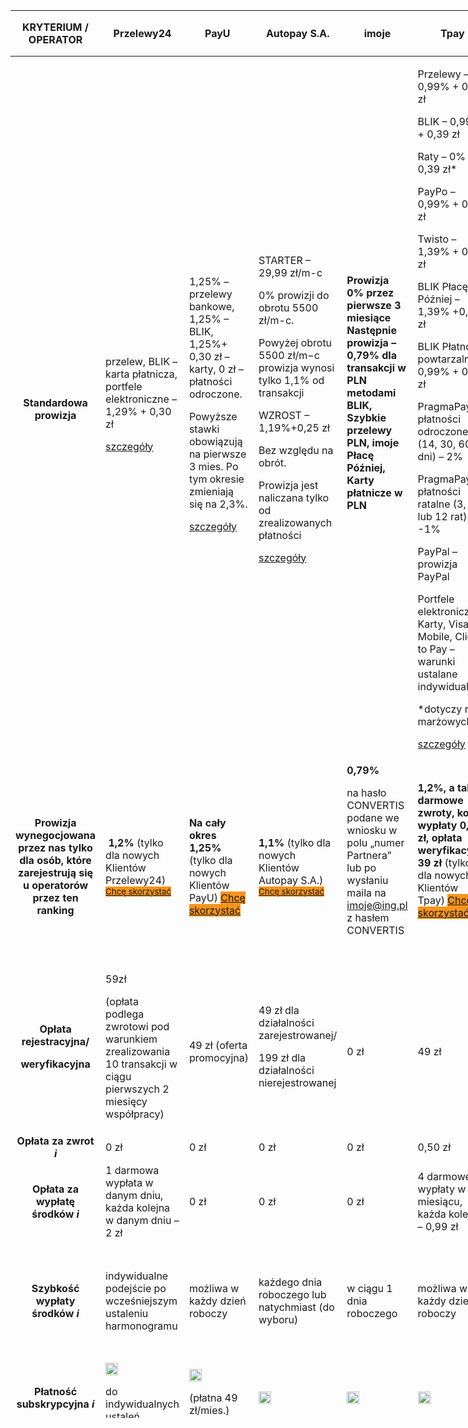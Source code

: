 <div class="col ranking-table tabela2 first-one">
                        <table class="tooltiptext" style="width: 151.418%; height: 2252px;">
<thead>
<tr style="height: 48px;">
<th style="width: 8.06452%; height: 48px; text-align: center;"><b>KRYTERIUM / OPERATOR</b></th>
<th style="width: 11.924%; height: 48px;">
<h4><b>Przelewy24</b></h4>
</th>
<th style="width: 10.9447%; height: 48px;">
<h4><b>PayU&nbsp;</b></h4>
</th>
<th style="width: 9.27419%; height: 48px;">
<h4>Autopay S.A.</h4>
</th>
<th style="width: 9.56221%; height: 48px;">
<h4><b>imoje</b></h4>
</th>
<th style="width: 7.66129%; height: 48px;">
<h4><b>Tpay</b></h4>
</th>
<th style="width: 7.50041%; height: 48px;">
<h4><b>HotPay</b></h4>
</th>
<th style="width: 16.1747%; height: 48px;">
<h4><b>PayNow</b></h4>
</th>
<th style="width: 17.6267%; height: 48px;">
<h4><b>ZEN</b></h4>
</th>
</tr>
</thead>
<tbody>
<tr style="height: 264px;">
<td style="width: 8.06452%; height: 264px; text-align: center;"><strong>Standardowa prowizja</strong></td>
<td style="width: 11.924%; height: 264px; text-align: left;">przelew, BLIK – karta płatnicza, portfele elektroniczne – 1,29% + 0,30 zł<p></p>
<p><a href="https://www.przelewy24.pl/oferta/tabela-prowizji-i-oplat" target="_blank" rel="nofollow noopener">szczegóły</a></p></td>
<td style="width: 10.9447%; height: 264px; text-align: left;">1,25% – przelewy bankowe, 1,25% – BLIK, 1,25%+ 0,30 zł – karty, 0 zł – płatności odroczone.<p></p>
<p>Powyższe stawki obowiązują na pierwsze 3 mies. Po tym okresie zmieniają się na 2,3%.</p>
<p><a href="https://poland.payu.com/oferta-handlowa/" target="_blank" rel="nofollow noopener">szczegóły</a></p></td>
<td style="width: 9.27419%; height: 264px; text-align: left;">
<p class="p1">STARTER – 29,99 zł/m-c</p>
<p class="p1">0% prowizji do obrotu 5500 zł/m-c.</p>
<p class="p1">Powyżej obrotu 5500&nbsp;zł/m−c prowizja wynosi tylko 1,1% od transakcji</p>
<p class="p1">WZROST – 1,19%+0,25 zł</p>
<p class="p1">Bez względu na obrót.</p>
<p class="p1">Prowizja jest naliczana tylko od zrealizowanych płatności</p>
<p><a href="https://autopay.pl/oferta/platnosci-online" target="_blank" rel="noopener">szczegóły</a></p></td>
<td style="width: 9.56221%; height: 264px; text-align: left;"><strong>Prowizja 0% przez pierwsze 3 miesiące<br>
Następnie prowizja – 0,79% dla transakcji w PLN metodami BLIK, Szybkie przelewy PLN, imoje Płacę Później, Karty płatnicze w PLN</strong><p></p>
<p>&nbsp;</p></td>
<td style="width: 7.66129%; height: 264px; text-align: left;">
<p class="p1">Przelewy – 0,99% + 0,39 zł</p>
<p class="p1">BLIK – 0,99% + 0,39 zł</p>
<p class="p1">Raty – 0% + 0,39 zł*</p>
<p class="p1">PayPo – 0,99% + 0,39 zł</p>
<p class="p1">Twisto – 1,39% + 0,39 zł</p>
<p>BLIK Płacę Później – 1,39% +0,39 zł</p>
<p>BLIK Płatności powtarzalne – 0,99% + 0,39 zł</p>
<p>PragmaPay – płatności odroczone (14, 30, 60 dni) – 2%</p>
<p>PragmaPay – płatności ratalne (3, 6, 9 lub 12 rat) -1%</p>
<p class="p1">PayPal – prowizja PayPal</p>
<p class="p1">Portfele elektroniczne, Karty, Visa Mobile, Click to Pay – warunki ustalane indywidualnie.</p>
<p class="p1">*dotyczy rat marżowych</p>
<p><a href="https://tpay.com/oferta" target="_blank" rel="noopener">szczegóły</a></p></td>
<td style="width: 7.50041%; height: 264px; text-align: left;">działalność rejestrowana – 0,95%, działalność nierejestrowana – 2,45%,<p></p>
<p>w obu przypadkach pierwszy miesiąc 0% – <a href="https://hotpay.pl/" target="_blank" rel="nofollow noopener">szczegóły</a></p>
<p>&nbsp;</p></td>
<td style="width: 16.1747%; height: 264px; text-align: left;">Warunki promocji ważnej do 20.07.2023:<p></p>
<p>-0% prowizji od transakcji z&nbsp;<span class="il">Paynow</span>&nbsp;przez 30 dni gwarancja ceny<br>
-0,75% prowizji do końca 2023 roku<br>
-0,85% prowizji do końca 2024 roku</p>
<p>&nbsp;</p>
<p>Oferta Standardowa:<br>
– 0,95% prowizji od wszystkich metod płatności (BLIKIEM, kartą<br>
płatniczą, przelewem online czy GooglePay)</p>
<p>&nbsp;</p>
<p><a href="https://www.mbank.pl/portals/6.0/lp/paynow/bramka/pp/" target="_blank" rel="nofollow noopener">szczegóły</a></p></td>
<td style="width: 17.6267%; height: 264px; text-align: left;">stała opłata: 115 zł /miesiąc + prowizja od każdej transakcji:<br>
BLIK – 0,37% + 0,18 zł<br>
MasterCard / Visa – 0,45% + 0,18 zł<br>
GooglePay/ApplePay 0,45% + 0,18 zł<br>
przelewy (PBL) – 0,55% + 0,18 zł(30-dniowy bezpłatny okres testowy)</td>
</tr>
<tr>
<td style="width: 8.06452%; height: 264px; text-align: center;"><strong>Prowizja wynegocjowana przez nas tylko dla osób, które zarejestrują się u operatorów przez ten ranking</strong></td>
<td style="width: 11.924%; height: 48px;"><strong>&nbsp;1,2%</strong> (tylko dla nowych Klientów Przelewy24)&nbsp; <span style="font-size: 10pt;"><a class="btn btn-small" style="margin-top: 10px; background-color: #f7941e;" href="https://panel.przelewy24.pl//rejestracja.php?a=assign_partner&amp;idp=154304" target="_blank" rel="nofollow noopener">Chcę skorzystać</a></span></td>
<td style="width: 10.9447%; height: 48px;"><strong>Na cały okres 1,25%</strong> (tylko dla nowych Klientów PayU) <a class="btn btn-small" style="margin-top: 10px; background-color: #f7941e;" href="https://registration.payu.com/boarding/#/form?lang=pl&amp;origin=pl&amp;partnerId=2o0be8dl" target="_blank" rel="nofollow noopener">Chcę skorzystać</a></td>
<td style="width: 9.27419%; height: 48px;"><strong>1,1%</strong> (tylko dla nowych Klientów Autopay S.A.)&nbsp; <span style="font-size: 10pt;"><a class="btn btn-small" style="margin-top: 10px; background-color: #f7941e;" href="https://platnosci.bm.pl/659daf55a831d1c7323d59bcdf6014ec0093da08ffbfb393752a80543c481474/bo" target="_blank" rel="nofollow noopener">Chcę skorzystać</a></span></td>
<td style="width: 9.56221%; height: 48px;"><strong>0,79%</strong> <p></p>
<p>na hasło CONVERTIS podane we wniosku w polu „numer Partnera” lub po wysłaniu maila na <a href="mailto:imoje@ing.pl" target="_blank" rel="noopener"><span class="il">imoje</span>@ing.pl</a> z hasłem CONVERTIS</p>
<p>&nbsp;</p></td>
<td style="width: 7.66129%; height: 48px;"><strong>1,2%, a także darmowe zwroty, koszt wypłaty 0,70 zł, opłata weryfikacyjna 39 zł </strong>(tylko dla nowych Klientów Tpay) <a class="btn btn-small" style="margin-top: 10px; background-color: #f7941e;" href="https://register.tpay.com/?offer=IbEbK" target="_blank" rel="nofollow noopener">Chcę skorzystać</a><p></p>
<p>&nbsp;</p></td>
<td style="width: 7.50041%; height: 48px;"></td>
<td style="width: 16.1747%; height: 48px;"></td>
<td style="width: 17.6267%; height: 48px;"></td>
</tr>
<tr>
<td style="width: 8.06452%; text-align: center;"><strong role="tooltip" aria-label="Dotyczy zwrotu środków na konto kupującego - np. z powodu zwrotu zamówienia." data-microtip-position="top-right">Opłata rejestracyjna/</strong><p></p>
<p><strong role="tooltip" aria-label="Dotyczy zwrotu środków na konto kupującego - np. z powodu zwrotu zamówienia." data-microtip-position="top-right">weryfikacyjna</strong></p></td>
<td style="width: 11.924%;">59zł<p></p>
<p>(opłata podlega zwrotowi pod warunkiem zrealizowania 10 transakcji w ciągu pierwszych 2 miesięcy współpracy)</p></td>
<td style="width: 10.9447%;">49 zł (oferta promocyjna)</td>
<td style="width: 9.27419%;">49 zł dla działalności zarejestrowanej/<p></p>
<p>199 zł dla działalności nierejestrowanej</p></td>
<td style="width: 9.56221%;">0 zł</td>
<td style="width: 7.66129%;">49 zł</td>
<td style="width: 7.50041%;">10 zł</td>
<td style="width: 16.1747%;">0 zł</td>
<td style="width: 17.6267%;">0 zł</td>
</tr>
<tr style="height: 48px;">
<td style="width: 8.06452%; height: 48px; text-align: center;"><strong role="tooltip" aria-label="Dotyczy zwrotu środków na konto kupującego - np. z powodu zwrotu zamówienia." data-microtip-position="top-right">Opłata za zwrot <em>i</em></strong></td>
<td style="width: 11.924%; height: 48px;">0 zł</td>
<td style="width: 10.9447%; height: 48px;">0 zł</td>
<td style="width: 9.27419%; height: 48px;">0 zł</td>
<td style="width: 9.56221%; height: 48px;">0 zł</td>
<td style="width: 7.66129%; height: 48px;">0,50 zł</td>
<td style="width: 7.50041%; height: 48px;">0 zł</td>
<td style="width: 16.1747%; height: 48px;">0 zł</td>
<td style="width: 17.6267%; height: 48px;">2,50 EUR</td>
</tr>
<tr>
<td style="width: 8.06452%; text-align: center;"><strong role="tooltip" aria-label="Dotyczy wypłaty środków z bramki na konto bankowe sklepu." data-microtip-position="top-right">Opłata za wypłatę środków <em>i</em></strong></td>
<td style="width: 11.924%;">1 darmowa wypłata w danym dniu, każda kolejna w danym dniu – 2 zł</td>
<td style="width: 10.9447%;">0 zł</td>
<td style="width: 9.27419%;">0 zł</td>
<td style="width: 9.56221%;">0 zł</td>
<td style="width: 7.66129%;">4 darmowe wypłaty w miesiącu, każda kolejna – 0,99 zł</td>
<td style="width: 7.50041%;">0 zł</td>
<td style="width: 16.1747%;">0 zł</td>
<td style="width: 17.6267%;">0 zł</td>
</tr>
<tr style="height: 192px;">
<td style="width: 8.06452%; height: 192px; text-align: center;"><strong role="tooltip" aria-label="Dotyczy wypłaty środków z bramki na konto bankowe sklepu." data-microtip-position="top-right">Szybkość wypłaty środków <em>i</em></strong></td>
<td style="width: 11.924%; height: 192px;">indywidualne podejście po wcześniejszym ustaleniu harmonogramu</td>
<td style="width: 10.9447%; height: 192px;">możliwa w każdy dzień roboczy</td>
<td style="width: 9.27419%; height: 192px;">każdego dnia roboczego lub natychmiast (do wyboru)</td>
<td style="width: 9.56221%; height: 192px;">w ciągu 1 dnia roboczego</td>
<td style="width: 7.66129%; height: 192px;">możliwa w każdy dzień roboczy</td>
<td style="width: 7.50041%; height: 192px;">możliwa w każdy dzień roboczy</td>
<td style="width: 16.1747%; height: 192px;">natychmiastowa</td>
<td style="width: 17.6267%; height: 192px;">natychmiastowa</td>
</tr>
<tr style="height: 63px;">
<td style="width: 8.06452%; height: 63px; text-align: center;"><strong role="tooltip" aria-label="Klient dokonując zakupu jednorazowo autoryzuje płatność, jednocześnie wyrażając zgodę na cykliczne obciążanie jego rachunku, popularne przy produktach i usługach sprzedawanych w modelu abonamentowym." data-microtip-position="top-right">Płatność subskrypcyjna <em>i</em></strong></td>
<td style="width: 11.924%; height: 63px;"><img loading="lazy" decoding="async" class="alignnone wp-image-4551" src="https://convertis.pl/wp-content/uploads/2021/05/yes.png" alt="" width="20" height="20"><p></p>
<p>do indywidualnych ustaleń</p></td>
<td style="width: 10.9447%; height: 63px;"><img loading="lazy" decoding="async" class="alignnone wp-image-4551" src="https://convertis.pl/wp-content/uploads/2021/05/yes.png" alt="" width="20" height="20"><p></p>
<p>(płatna 49 zł/mies.)</p></td>
<td style="width: 9.27419%; height: 63px;"><img loading="lazy" decoding="async" class="alignnone wp-image-4551" src="https://convertis.pl/wp-content/uploads/2021/05/yes.png" alt="" width="20" height="20"></td>
<td style="width: 9.56221%; height: 63px;"><img loading="lazy" decoding="async" class="alignnone wp-image-4551" src="https://convertis.pl/wp-content/uploads/2021/05/yes.png" alt="" width="20" height="20"></td>
<td style="width: 7.66129%; height: 63px;"><img loading="lazy" decoding="async" class="alignnone wp-image-4551" src="https://convertis.pl/wp-content/uploads/2021/05/yes.png" alt="" width="20" height="20"></td>
<td style="width: 7.50041%; height: 63px;"><img loading="lazy" decoding="async" class="alignnone wp-image-4551" src="https://convertis.pl/wp-content/uploads/2021/05/yes.png" alt="" width="20" height="20"></td>
<td style="width: 16.1747%; height: 63px;"><img loading="lazy" decoding="async" class="alignnone wp-image-4550" src="https://convertis.pl/wp-content/uploads/2021/05/no.png" alt="" width="20" height="20"></td>
<td style="width: 17.6267%; height: 63px;"><img loading="lazy" decoding="async" class="alignnone wp-image-4551" src="https://convertis.pl/wp-content/uploads/2021/05/yes.png" alt="" width="20" height="20"></td>
</tr>
<tr style="height: 48px;">
<td style="width: 8.06452%; height: 48px; text-align: center;"><strong role="tooltip" aria-label="Czasowe zablokowanie środków na karcie klienta na poczet późniejszej płatności." data-microtip-position="top-right">Preautoryzacja <em>i</em></strong></td>
<td style="width: 11.924%; height: 48px;"><img loading="lazy" decoding="async" class="alignnone wp-image-4551" src="https://convertis.pl/wp-content/uploads/2021/05/yes.png" alt="" width="20" height="20"></td>
<td style="width: 10.9447%; height: 48px;"><img loading="lazy" decoding="async" class="alignnone wp-image-4550" src="https://convertis.pl/wp-content/uploads/2021/05/no.png" alt="" width="20" height="20"></td>
<td style="width: 9.27419%; height: 48px;"><img loading="lazy" decoding="async" class="alignnone wp-image-4551" src="https://convertis.pl/wp-content/uploads/2021/05/yes.png" alt="" width="20" height="20"></td>
<td style="width: 9.56221%; height: 48px;"><img loading="lazy" decoding="async" class="alignnone wp-image-4550" src="https://convertis.pl/wp-content/uploads/2021/05/no.png" alt="" width="20" height="20"></td>
<td style="width: 7.66129%; height: 48px;"><img loading="lazy" decoding="async" class="alignnone wp-image-4551" src="https://convertis.pl/wp-content/uploads/2021/05/yes.png" alt="" width="20" height="20"></td>
<td style="width: 7.50041%; height: 48px;"><img loading="lazy" decoding="async" class="alignnone wp-image-4550" src="https://convertis.pl/wp-content/uploads/2021/05/no.png" alt="" width="20" height="20"></td>
<td style="width: 16.1747%; height: 48px;"><img loading="lazy" decoding="async" class="alignnone wp-image-4550" src="https://convertis.pl/wp-content/uploads/2021/05/no.png" alt="" width="20" height="20"></td>
<td style="width: 17.6267%; height: 48px;"><img loading="lazy" decoding="async" class="alignnone wp-image-4551" src="https://convertis.pl/wp-content/uploads/2021/05/yes.png" alt="" width="20" height="20"></td>
</tr>
<tr style="height: 48px;">
<td style="width: 8.06452%; height: 48px; text-align: center;"><strong role="tooltip" aria-label="Czyli 'kup teraz, zapłać później' - to usługa, która pozwala opóźnić obciążenie rachunku kupującego nawet o kilkadziesiąt dni." data-microtip-position="top-right">Płatności odroczone <em>i</em></strong></td>
<td style="width: 11.924%; height: 48px;"><img loading="lazy" decoding="async" class="alignnone wp-image-4551" src="https://convertis.pl/wp-content/uploads/2021/05/yes.png" alt="" width="20" height="20"></td>
<td style="width: 10.9447%; height: 48px;"><img loading="lazy" decoding="async" class="alignnone wp-image-4551" src="https://convertis.pl/wp-content/uploads/2021/05/yes.png" alt="" width="20" height="20"></td>
<td style="width: 9.27419%; height: 48px;"><img loading="lazy" decoding="async" class="alignnone wp-image-4551" src="https://convertis.pl/wp-content/uploads/2021/05/yes.png" alt="" width="20" height="20"></td>
<td style="width: 9.56221%; height: 48px;"><img loading="lazy" decoding="async" class="alignnone wp-image-4551" src="https://convertis.pl/wp-content/uploads/2021/05/yes.png" alt="" width="20" height="20"></td>
<td style="width: 7.66129%; height: 48px;"><img loading="lazy" decoding="async" class="alignnone wp-image-4551" src="https://convertis.pl/wp-content/uploads/2021/05/yes.png" alt="" width="20" height="20"></td>
<td style="width: 7.50041%; height: 48px;"><img loading="lazy" decoding="async" class="alignnone wp-image-4551" src="https://convertis.pl/wp-content/uploads/2021/05/yes.png" alt="" width="20" height="20"></td>
<td style="width: 16.1747%; height: 48px;"><img loading="lazy" decoding="async" class="alignnone wp-image-4550" src="https://convertis.pl/wp-content/uploads/2021/05/no.png" alt="" width="20" height="20"></td>
<td style="width: 17.6267%; height: 48px;"><img loading="lazy" decoding="async" class="alignnone wp-image-4551" src="https://convertis.pl/wp-content/uploads/2021/05/yes.png" alt="" width="20" height="20"></td>
</tr>
<tr style="height: 39px;">
<td style="width: 8.06452%; height: 39px; text-align: center;"><strong>Płatności ratalne</strong></td>
<td style="width: 11.924%; height: 39px;"><img loading="lazy" decoding="async" class="alignnone wp-image-4551" src="https://convertis.pl/wp-content/uploads/2021/05/yes.png" alt="" width="20" height="20"></td>
<td style="width: 10.9447%; height: 39px;"><img loading="lazy" decoding="async" class="alignnone wp-image-4551" src="https://convertis.pl/wp-content/uploads/2021/05/yes.png" alt="" width="20" height="20"></td>
<td style="width: 9.27419%; height: 39px;"><img loading="lazy" decoding="async" class="alignnone wp-image-4551" src="https://convertis.pl/wp-content/uploads/2021/05/yes.png" alt="" width="20" height="20"></td>
<td style="width: 9.56221%; height: 39px;"><img loading="lazy" decoding="async" class="alignnone wp-image-4551" src="https://convertis.pl/wp-content/uploads/2021/05/yes.png" alt="" width="20" height="20"></td>
<td style="width: 7.66129%; height: 39px;"><img loading="lazy" decoding="async" class="alignnone wp-image-4551" src="https://convertis.pl/wp-content/uploads/2021/05/yes.png" alt="" width="20" height="20"></td>
<td style="width: 7.50041%; height: 39px;"><img loading="lazy" decoding="async" class="alignnone wp-image-4550" src="https://convertis.pl/wp-content/uploads/2021/05/no.png" alt="" width="20" height="20"></td>
<td style="width: 16.1747%; height: 39px;"><img loading="lazy" decoding="async" class="alignnone wp-image-4550" src="https://convertis.pl/wp-content/uploads/2021/05/no.png" alt="" width="20" height="20"></td>
<td style="width: 17.6267%; height: 39px;"><img loading="lazy" decoding="async" class="alignnone wp-image-4550" src="https://convertis.pl/wp-content/uploads/2021/05/no.png" alt="" width="20" height="20"></td>
</tr>
<tr style="height: 144px;">
<td style="width: 8.06452%; height: 144px; text-align: center;"><strong>Obsługiwane karty płatnicze</strong></td>
<td style="width: 11.924%; height: 144px;">VISA, VISA Mobile, Mastercard, JCB – Realizowane w 3D Secure (3DS)</td>
<td style="width: 10.9447%; height: 144px;">Visa, MasterCard, Maestro</td>
<td style="width: 9.27419%; height: 144px;">Visa, Visa Electron, MasterCard i Maestro</td>
<td style="width: 9.56221%; height: 144px;">Visa, Mastercard, Maestro</td>
<td style="width: 7.66129%; height: 144px;">Visa, MasterCard, Maestro (do wyboru współpraca z Elavon lub Bank Pekao)</td>
<td style="width: 7.50041%; height: 144px;">VISA, VISA Electron, MasterCard, Maestro, Diner’s Club, JCB</td>
<td style="width: 16.1747%; height: 144px;">Visa, MasterCard</td>
<td style="width: 17.6267%; height: 144px;">Visa, MasterCard, UnionPay</td>
</tr>
<tr style="height: 39px;">
<td style="width: 8.06452%; height: 39px; text-align: center;"><strong>Obsługa BLIK-a</strong></td>
<td style="width: 11.924%; height: 39px;"><img loading="lazy" decoding="async" class="alignnone wp-image-4551" src="https://convertis.pl/wp-content/uploads/2021/05/yes.png" alt="" width="20" height="20"></td>
<td style="width: 10.9447%; height: 39px;"><img loading="lazy" decoding="async" class="alignnone wp-image-4551" src="https://convertis.pl/wp-content/uploads/2021/05/yes.png" alt="" width="20" height="20"></td>
<td style="width: 9.27419%; height: 39px;"><img loading="lazy" decoding="async" class="alignnone wp-image-4551" src="https://convertis.pl/wp-content/uploads/2021/05/yes.png" alt="" width="20" height="20"></td>
<td style="width: 9.56221%; height: 39px;"><img loading="lazy" decoding="async" class="alignnone wp-image-4551" src="https://convertis.pl/wp-content/uploads/2021/05/yes.png" alt="" width="20" height="20"></td>
<td style="width: 7.66129%; height: 39px;"><img loading="lazy" decoding="async" class="alignnone wp-image-4551" src="https://convertis.pl/wp-content/uploads/2021/05/yes.png" alt="" width="20" height="20"></td>
<td style="width: 7.50041%; height: 39px;"><img loading="lazy" decoding="async" class="alignnone wp-image-4551" src="https://convertis.pl/wp-content/uploads/2021/05/yes.png" alt="" width="20" height="20"></td>
<td style="width: 16.1747%; height: 39px;"><img loading="lazy" decoding="async" class="alignnone wp-image-4551" src="https://convertis.pl/wp-content/uploads/2021/05/yes.png" alt="" width="20" height="20"></td>
<td style="width: 17.6267%; height: 39px;"><img loading="lazy" decoding="async" class="alignnone wp-image-4551" src="https://convertis.pl/wp-content/uploads/2021/05/yes.png" alt="" width="20" height="20"></td>
</tr>
<tr style="height: 96px;">
<td style="width: 8.06452%; height: 96px; text-align: center;"><strong role="tooltip" aria-label="Portfel elektroniczny to wirtualny odpowiednik portfela trzymanego w kieszeni - można w nim “przechowywać” karty płatnicze, wpłacać i wypłacać środki. Można mieć zapisanych w jednym miejscu wiele metod płatności." data-microtip-position="top-right">Obsługiwane portfele elektroniczne <em>i</em></strong></td>
<td style="width: 11.924%; height: 96px;">PayPal, Visa Mobile, Google Pay, Apple Pay</td>
<td style="width: 10.9447%; height: 96px;">Google Pay, Apple Pay</td>
<td style="width: 9.27419%; height: 96px;">Apple Pay, Google Pay, Kliknij i zapłać z Visa</td>
<td style="width: 9.56221%; height: 96px;">Google Pay, Apple Pay</td>
<td style="width: 7.66129%; height: 96px;">Google Pay Apple Pay, PayPal, Visa Checkout</td>
<td style="width: 7.50041%; height: 96px;">Apple Pay, Google Pay, PayPal, My Paysafecard, Visa Checkout, Masterpass by Mastercard</td>
<td style="width: 16.1747%; height: 96px;">Google Pay</td>
<td style="width: 17.6267%; height: 96px;">ApplePay, GooglePay, PayPal, WeChatPay, ZEN, iDEAL, Trustly, PaySafeCard, PaySafeCash, Neosurf, Neteller, Bancontact, Skrill, Digital Currency (waluta cyfrowa), Webmoney, Sofort, Boacompra: Boleto, Efecty, Multibanco, PagoEfectivo, PagoFacil, RapiPago, PIX PSE, RedPagos, RedCompra</td>
</tr>
<tr style="height: 48px;">
<td style="width: 8.06452%; height: 48px; text-align: center;"><strong role="tooltip" aria-label="Paysafecard to karta przedpłacona. Umożliwia ona opłacenie zakupów internetowych bez podawania danych osobowych, danych karty kredytowej czy logowania się do konta bankowego." data-microtip-position="top-right">Obsługa Paysafecard <em>i</em></strong></td>
<td style="width: 11.924%; height: 48px;"><img loading="lazy" decoding="async" class="alignnone wp-image-4551" src="https://convertis.pl/wp-content/uploads/2021/05/yes.png" alt="" width="20" height="20"></td>
<td style="width: 10.9447%; height: 48px;"><img loading="lazy" decoding="async" class="alignnone wp-image-4550" src="https://convertis.pl/wp-content/uploads/2021/05/no.png" alt="" width="20" height="20"></td>
<td style="width: 9.27419%; height: 48px;"><img loading="lazy" decoding="async" class="alignnone wp-image-4550" src="https://convertis.pl/wp-content/uploads/2021/05/no.png" alt="" width="20" height="20"></td>
<td style="width: 9.56221%; height: 48px;"><img loading="lazy" decoding="async" class="alignnone wp-image-4551" src="https://convertis.pl/wp-content/uploads/2021/05/yes.png" alt="" width="20" height="20"></td>
<td style="width: 7.66129%; height: 48px;"><img loading="lazy" decoding="async" class="alignnone wp-image-4550" src="https://convertis.pl/wp-content/uploads/2021/05/no.png" alt="" width="20" height="20"></td>
<td style="width: 7.50041%; height: 48px;"><img loading="lazy" decoding="async" class="alignnone wp-image-4551" src="https://convertis.pl/wp-content/uploads/2021/05/yes.png" alt="" width="20" height="20"></td>
<td style="width: 16.1747%; height: 48px;"><img loading="lazy" decoding="async" class="alignnone wp-image-4550" src="https://convertis.pl/wp-content/uploads/2021/05/no.png" alt="" width="20" height="20"></td>
<td style="width: 17.6267%; height: 48px;"><img loading="lazy" decoding="async" class="alignnone wp-image-4551" src="https://convertis.pl/wp-content/uploads/2021/05/yes.png" alt="" width="20" height="20"></td>
</tr>
<tr style="height: 72px;">
<td style="width: 8.06452%; height: 72px; text-align: center;"><strong role="tooltip" aria-label="Umożliwia szybką płatność po zeskanowaniu kodu QR, w którym są zaszyte wszystkie niezbędne dane." data-microtip-position="top-right">Obsługa płatności kodem QR <em>i</em></strong></td>
<td style="width: 11.924%; height: 72px;"><img loading="lazy" decoding="async" class="alignnone wp-image-4551" src="https://convertis.pl/wp-content/uploads/2021/05/yes.png" alt="" width="20" height="20"></td>
<td style="width: 10.9447%; height: 72px;"><img loading="lazy" decoding="async" class="alignnone wp-image-4550" src="https://convertis.pl/wp-content/uploads/2021/05/no.png" alt="" width="20" height="20"></td>
<td style="width: 9.27419%; height: 72px;"><img loading="lazy" decoding="async" class="alignnone wp-image-4550" src="https://convertis.pl/wp-content/uploads/2021/05/no.png" alt="" width="20" height="20"></td>
<td style="width: 9.56221%; height: 72px;"><img loading="lazy" decoding="async" class="alignnone wp-image-4551" src="https://convertis.pl/wp-content/uploads/2021/05/yes.png" alt="" width="20" height="20"></td>
<td style="width: 7.66129%; height: 72px;"><img loading="lazy" decoding="async" class="alignnone wp-image-4551" src="https://convertis.pl/wp-content/uploads/2021/05/yes.png" alt="" width="20" height="20"></td>
<td style="width: 7.50041%; height: 72px;"><img loading="lazy" decoding="async" class="alignnone wp-image-4551" src="https://convertis.pl/wp-content/uploads/2021/05/yes.png" alt="" width="20" height="20"></td>
<td style="width: 16.1747%; height: 72px;"><img loading="lazy" decoding="async" class="alignnone wp-image-4550" src="https://convertis.pl/wp-content/uploads/2021/05/no.png" alt="" width="20" height="20"></td>
<td style="width: 17.6267%; height: 72px;"><img loading="lazy" decoding="async" class="alignnone wp-image-4551" src="https://convertis.pl/wp-content/uploads/2021/05/yes.png" alt="" width="20" height="20"></td>
</tr>
<tr style="height: 144px;">
<td style="width: 8.06452%; height: 144px; text-align: center;"><strong role="tooltip" aria-label="Z możliwością wysłania linku klientowi, aby opłacił zamówienie po jego kliknięciu (stosuje się np. w przypadku zmiany zamówienia lub problemu z jego złożeniem przez kupującego)." data-microtip-position="top-right">Generowanie linku do płatności <em>i</em></strong></td>
<td style="width: 11.924%; height: 144px;"><img loading="lazy" decoding="async" class="alignnone wp-image-4551" src="https://convertis.pl/wp-content/uploads/2021/05/yes.png" alt="" width="20" height="20"></td>
<td style="width: 10.9447%; height: 144px;"><img loading="lazy" decoding="async" class="alignnone wp-image-4551" src="https://convertis.pl/wp-content/uploads/2021/05/yes.png" alt="" width="20" height="20"></td>
<td style="width: 9.27419%; height: 144px;"><img loading="lazy" decoding="async" class="alignnone wp-image-4551" src="https://convertis.pl/wp-content/uploads/2021/05/yes.png" alt="" width="20" height="20"></td>
<td style="width: 9.56221%; height: 144px;"><img loading="lazy" decoding="async" class="alignnone wp-image-4551" src="https://convertis.pl/wp-content/uploads/2021/05/yes.png" alt="" width="20" height="20"></td>
<td style="width: 7.66129%; height: 144px;"><img loading="lazy" decoding="async" class="alignnone wp-image-4551" src="https://convertis.pl/wp-content/uploads/2021/05/yes.png" alt="" width="20" height="20"></td>
<td style="width: 7.50041%; height: 144px;"><img loading="lazy" decoding="async" class="alignnone wp-image-4551" src="https://convertis.pl/wp-content/uploads/2021/05/yes.png" alt="" width="20" height="20"></td>
<td style="width: 16.1747%; height: 144px;"><img loading="lazy" decoding="async" class="alignnone wp-image-4551" src="https://convertis.pl/wp-content/uploads/2021/05/yes.png" alt="" width="20" height="20"></td>
<td style="width: 17.6267%; height: 144px;">&nbsp;<p></p>
<p><img loading="lazy" decoding="async" class="alignnone wp-image-4551" src="https://convertis.pl/wp-content/uploads/2021/05/yes.png" alt="" width="20" height="20"></p>
<p>&nbsp;</p></td>
</tr>
<tr style="height: 111px;">
<td style="width: 8.06452%; height: 111px; text-align: center;"><strong>Współpraca bez zarejestrowanej działalności</strong></td>
<td style="width: 11.924%; height: 111px;"><img loading="lazy" decoding="async" class="alignnone wp-image-4550" src="https://convertis.pl/wp-content/uploads/2021/05/no.png" alt="" width="20" height="20"></td>
<td style="width: 10.9447%; height: 111px;"><img loading="lazy" decoding="async" class="alignnone wp-image-4550" src="https://convertis.pl/wp-content/uploads/2021/05/no.png" alt="" width="20" height="20"></td>
<td style="width: 9.27419%; height: 111px;"><img loading="lazy" decoding="async" class="alignnone wp-image-4551" src="https://convertis.pl/wp-content/uploads/2021/05/yes.png" alt="" width="20" height="20"><p></p>
<p>(w zależności od platformy, inna prowizja, inna dostępność funkcji niż standardowo)</p></td>
<td style="width: 9.56221%; height: 111px;"><img loading="lazy" decoding="async" class="alignnone wp-image-4550" src="https://convertis.pl/wp-content/uploads/2021/05/no.png" alt="" width="20" height="20"></td>
<td style="width: 7.66129%; height: 111px;"><img loading="lazy" decoding="async" class="alignnone wp-image-4551" src="https://convertis.pl/wp-content/uploads/2021/05/yes.png" alt="" width="20" height="20"></td>
<td style="width: 7.50041%; height: 111px;"><img loading="lazy" decoding="async" class="alignnone wp-image-4551" src="https://convertis.pl/wp-content/uploads/2021/05/yes.png" alt="" width="20" height="20"><p></p>
<p>(inna prowizja niż standardowo)</p></td>
<td style="width: 16.1747%; height: 111px;"><img loading="lazy" decoding="async" class="alignnone wp-image-4550" src="https://convertis.pl/wp-content/uploads/2021/05/no.png" alt="" width="20" height="20"></td>
<td style="width: 17.6267%; height: 111px;"><img loading="lazy" decoding="async" class="alignnone wp-image-4550" src="https://convertis.pl/wp-content/uploads/2021/05/no.png" alt="" width="20" height="20"></td>
</tr>
<tr style="height: 48px;">
<td style="width: 8.06452%; height: 48px; text-align: center;"><strong>Pełna recenzja operatora</strong></td>
<td style="width: 11.924%; height: 48px;"><a class="btn btn-small" href="https://convertis.pl/rankingi/przelewy24dotpayecard-recenzja/" target="_blank" rel="noopener">Recenzja</a></td>
<td style="width: 10.9447%; height: 48px;"><a class="btn btn-small" href="https://convertis.pl/rankingi/payu-recenzja/" target="_blank" rel="noopener">Recenzja</a></td>
<td style="width: 9.27419%; height: 48px;"><a class="btn btn-small" href="https://convertis.pl/rankingi/autopay-recenzja/" target="_blank" rel="noopener">Recenzja</a></td>
<td style="width: 9.56221%; height: 48px;"><a class="btn btn-small" href="https://convertis.pl/rankingi/imoje-recenzja/" target="_blank" rel="noopener">Recenzja</a></td>
<td style="width: 7.66129%; height: 48px;"><a class="btn btn-small" href="https://convertis.pl/rankingi/tpay-recenzja/" target="_blank" rel="noopener">Recenzja</a></td>
<td style="width: 7.50041%; height: 48px;"><a class="btn btn-small" href="https://convertis.pl/rankingi/hotpay-recenzja/" target="_blank" rel="noopener">Recenzja</a></td>
<td style="width: 16.1747%; height: 48px;"><a class="btn btn-small" href="https://convertis.pl/rankingi/paynow-recenzja/" target="_blank" rel="noopener">Recenzja</a></td>
<td style="width: 17.6267%; height: 48px;"><a class="btn btn-small" href="https://convertis.pl/rankingi/zen-recenzja/" target="_blank" rel="noopener">Recenzja</a></td>
</tr>
<tr>
<td style="width: 8.06452%; text-align: center;"><strong>OPERATOR</strong></td>
<td style="width: 11.924%;">
<h4><b>Przelewy24</b></h4>
</td>
<td style="width: 10.9447%; text-align: center;">
<h4><strong>PayU</strong></h4>
</td>
<td style="width: 9.27419%; text-align: center;">
<h4>Autopay S.A.</h4>
</td>
<td style="width: 9.56221%; text-align: center;">
<h4><strong>imoje</strong></h4>
</td>
<td style="width: 7.66129%; text-align: center;">
<h4><strong>Tpay</strong></h4>
</td>
<td style="width: 7.50041%; text-align: center;">
<h4><strong>HotPay</strong></h4>
</td>
<td style="width: 16.1747%; text-align: center;">
<h4><strong>PayNow</strong></h4>
</td>
<td style="width: 17.6267%; text-align: center;">
<h4><strong>ZEN</strong></h4>
</td>
</tr>
</tbody>
</table>
                      </div>